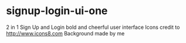# signup-login-ui-one
2 in 1 Sign Up and Login bold and cheerful user interface
Icons credit to http://www.icons8.com
Background made by me
